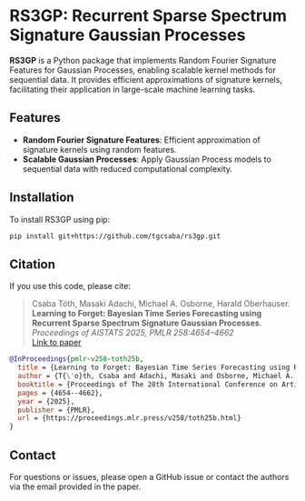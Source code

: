 # RS3GP: Recurrent Sparse Spectrum Signature Gaussian Processes

**RS3GP** is a Python package that implements Random Fourier Signature Features for Gaussian Processes, enabling scalable kernel methods for sequential data. It provides efficient approximations of signature kernels, facilitating their application in large-scale machine learning tasks.

## Features

- **Random Fourier Signature Features**: Efficient approximation of signature kernels using random features.
- **Scalable Gaussian Processes**: Apply Gaussian Process models to sequential data with reduced computational complexity.

## Installation

To install RS3GP using pip:

```bash
pip install git+https://github.com/tgcsaba/rs3gp.git
```

## Citation

If you use this code, please cite:

> Csaba Tóth, Masaki Adachi, Michael A. Osborne, Harald Oberhauser.  
> **Learning to Forget: Bayesian Time Series Forecasting using Recurrent Sparse Spectrum Signature Gaussian Processes**.  
> *Proceedings of AISTATS 2025, PMLR 258:4654–4662*  
> [Link to paper](https://proceedings.mlr.press/v258/toth25b.html)

```bibtex
@InProceedings{pmlr-v258-toth25b,
  title = {Learning to Forget: Bayesian Time Series Forecasting using Recurrent Sparse Spectrum Signature Gaussian Processes},
  author = {T{\'o}th, Csaba and Adachi, Masaki and Osborne, Michael A. and Oberhauser, Harald},
  booktitle = {Proceedings of The 28th International Conference on Artificial Intelligence and Statistics (AISTATS)},
  pages = {4654--4662},
  year = {2025},
  publisher = {PMLR},
  url = {https://proceedings.mlr.press/v258/toth25b.html}
}
```

## Contact

For questions or issues, please open a GitHub issue or contact the authors via the email provided in the paper.

